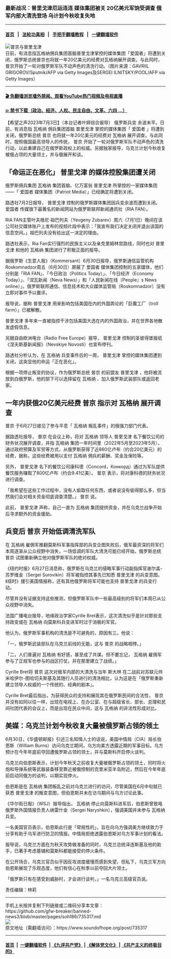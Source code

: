 ### 最新战况：普里戈津厄运连连 媒体集团被关 20亿美元军饷受调查 俄军内部大清洗登场  乌计划今秋收复失地
------------------------

#### [首页](https://github.com/gfw-breaker/banned-news3/blob/master/README.md) &nbsp;&nbsp;|&nbsp;&nbsp; [法轮功真相](https://github.com/begood0513/basic/blob/master/README.md)  &nbsp;&nbsp;|&nbsp;&nbsp; [手把手翻墙教程](https://github.com/gfw-breaker/guides/wiki)  &nbsp;&nbsp;|&nbsp;&nbsp; [一键翻墙软件](https://github.com/gfw-breaker/nogfw/blob/master/README.md)  



<div><img alt="普京与普里戈津" src="https://img.soundofhope.org/2023-06/1687870714566.jpeg"/>
<br/><figcaption class="caption">
 日前，有消息指瓦格纳佣兵集团首脑普里戈津掌控的媒体集团「爱国者」将遭到关闭，俄罗斯总统普京也将就一年20亿美元的经费对瓦格纳展开调查。与此同时，普京开始了一轮对俄罗斯军队不动声色的清洗行动。（图片来源：GAVRIIL GRIGOROV/Sputnik/AFP via Getty Images及SERGEI ILNITSKY/POOL/AFP via Getty Images）
</figcaption></div><hr/>

#### [ 🎬  免翻墙浏览墙外禁闻、观看YouTube热门视频及电视直播](https://github.com/gfw-breaker/HelloWorld)

#### [ 💥  禁书下载（政治、经济、人权、民主自由、文革、六四 ...）](https://github.com/gfw-breaker/books/blob/master/README.md)

<div><div class="Content__Wrapper sc-1bvya0-0 elmmKw article_body" data-checkusr="" itemprop="articleBody">
 <div id="post_place_1">
 </div>
 <p class="meta-top">
  <span class="meta">
   【希望之声2023年7月3日】（本台记者叶婷综合报导）
  </span>
  <ok href="/term/884462">
   俄罗斯兵变
  </ok>
  余波未平。日前，有消息指
  <ok href="/term/522623">
   瓦格纳
  </ok>
  佣兵集团首脑
  <ok href="/term/870125">
   普里戈津
  </ok>
  掌控的媒体集团「
  <ok href="/term/23607">
   爱国者
  </ok>
  」将遭到关闭，俄罗斯总统
  <ok href="/term/6470">
   普京
  </ok>
  也将就一年20亿美元的经费对
  <ok href="/term/522623">
   瓦格纳
  </ok>
  展开调查。与此同时，按照俄国最高领导人的传统，
  <ok href="/term/6470">
   普京
  </ok>
  开始了一轮对俄罗斯军队不动声色的清洗行动，以此重建自己在俄罗斯政权上的权威。另据独家报导，乌克兰计划今秋收复被俄占领的大量领土，并与俄展开和谈。
 </p>
 <h2>
  <strong>
   「命运正在恶化」
   <ok href="/term/870125">
    普里戈津
   </ok>
   的媒体控股集团遭关闭
  </strong>
 </h2>
 <p>
  俄罗斯佣兵集团
  <ok href="/term/522623">
   瓦格纳
  </ok>
  集团首脑、亿万富翁
  <ok href="/term/870125">
   普里戈津
  </ok>
  所掌控的一家媒体集团——「
  <ok href="/term/23607">
   爱国者
  </ok>
  媒体集团（Patriot Media）」已经确定将遭到关闭。
 </p>
 <p>
  路透社7月2日报导，
  <ok href="/term/870125">
   普里戈津
  </ok>
  控制的俄罗斯媒体集团因兵变余波而遭到关闭。
  <ok href="/term/23607">
   爱国者
  </ok>
  传媒旗下最著名的新闻网站为俄罗斯联邦新闻通讯社（RIA FAN）。
 </p>
 <p>
  RIA FAN主管叶夫根尼·祖巴列夫（Yevgeny Zubarev）周六（7月1日）晚间在该公司社交媒体账户上发布的视频片段中表示：「我宣布我们决定关闭并退出该国的信息空间。」祖巴列夫没有给出这一决定的理由。
 </p>
 <p>
  路透社表示，Ria Fan实行强烈的民族主义以及亲克里姆林宫路线，同时也对
  <ok href="/term/870125">
   普里戈津
  </ok>
  和他的
  <ok href="/term/522623">
   瓦格纳
  </ok>
  集团进行了积极正面的报导。
 </p>
 <p>
  据俄罗斯《生意人报》（Kommersant）6月30日报导，俄罗斯通信监管机构Roskomnadzor周五（6月30日）屏蔽了
  <ok href="/term/23607">
   爱国者
  </ok>
  媒体集团控制的五家媒体，他们分别是「RIA FAN」、「今日政治（Politics Today）」、「今日经济（Economy Today）」、「涅瓦新闻（Neva News）」和「人民新闻在线（People』s News online）」。俄罗斯联邦通信、信息技术和大众媒体监管局（Roskomnadzor）没有立即对事件予以置评。
 </p>
 <p>
  报导说，据称
  <ok href="/term/870125">
   普里戈津
  </ok>
  用来影响包括美国在内的外国舆论的「巨魔工厂（troll farm）」已被解散。
 </p>
 <p>
  <ok href="/term/870125">
   普里戈津
  </ok>
  多年来一直被指控干涉包括美国大选在内的外国政治，并在世界各地散发虚假信息。
 </p>
 <p>
  另据自由欧洲电台（Radio Free Europe）报导，
  <ok href="/term/870125">
   普里戈津
  </ok>
  控制的圣彼得堡报纸《涅夫斯基新闻报》（Nevskiye Novosti）也宣布停刊。
 </p>
 <p>
  路透社分析认为，在
  <ok href="/term/522623">
   瓦格纳
  </ok>
  兵变事件后的一周，
  <ok href="/term/870125">
   普里戈津
  </ok>
  掌控的媒体集团遭到关闭，这突显他的命运「正在恶化」。
 </p>
 <p>
  根据一项停止叛变的协议，作为俄罗斯总统
  <ok href="/term/6470">
   普京
  </ok>
  的前盟友
  <ok href="/term/870125">
   普里戈津
  </ok>
  ，他将被流放到白俄罗斯，他的部下可以选择留在
  <ok href="/term/522623">
   瓦格纳
  </ok>
  、加入俄罗斯武装部队或返回老家。
 </p>
 <h2>
  <strong>
   一年内获俄20亿美元经费
   <ok href="/term/6470">
    普京
   </ok>
   指示对
   <ok href="/term/522623">
    瓦格纳
   </ok>
   展开调查
  </strong>
 </h2>
 <p>
  <ok href="/term/6470">
   普京
  </ok>
  于6月27日接见了参与平息「
  <ok href="/term/522623">
   瓦格纳
  </ok>
  叛乱事件」的俄强力部门代表。
 </p>
 <p>
  据路透社报导，
  <ok href="/term/6470">
   普京
  </ok>
  在会议上称，将对
  <ok href="/term/522623">
   瓦格纳
  </ok>
  领导人
  <ok href="/term/870125">
   普里戈津
  </ok>
  名下餐饮公司的财务状况展开调查，并指
  <ok href="/term/522623">
   瓦格纳
  </ok>
  集团一年时间里（2022年5月至2023年5月），通过政府预算及军贸等方式，从俄罗斯获得了近860亿卢布（约合20亿美元）的经费，据称，这些经费被用以支付
  <ok href="/term/522623">
   瓦格纳
  </ok>
  佣兵的薪酬、奖金及保险等。
 </p>
 <p>
  另外，
  <ok href="/term/870125">
   普里戈津
  </ok>
  名下的餐饮公司康科德（Concord，Конкорд）通过为军队提供餐饮服务赚取了800亿卢布（约合9.41亿美）。
  <ok href="/term/6470">
   普京
  </ok>
  表示，将对康科德的财务状况进行调查。
 </p>
 <p>
  「我希望在这些工作过程中，没有人偷取任何东西，或者说没有偷得那么多，但当然我们会对相关资金彻底调查清楚。」
  <ok href="/term/6470">
   普京
  </ok>
  说。
 </p>
 <p>
  此前，
  <ok href="/term/870125">
   普里戈津
  </ok>
  声称，自己一直为
  <ok href="/term/522623">
   瓦格纳
  </ok>
  集团提供资金，并在乌克兰战争开始后寻求额外的资金援助。
 </p>
 <h2>
  兵变后
  <ok href="/term/6470">
   普京
  </ok>
  开始低调清洗军队
 </h2>
 <p>
  在
  <ok href="/term/522623">
   瓦格纳
  </ok>
  雇佣军推翻莫斯科军事指挥部的兵变企图失败后，俄军最资深的将军们本周逐渐从公众视野中消失，一场低调的军队大清洗可能已经开始，俄罗斯总统
  <ok href="/term/6470">
   普京
  </ok>
  试图重新确立他对俄罗斯军队的绝对权威。
 </p>
 <p>
  《纽约时报》6月27日消息称，俄罗斯在乌克兰的侵略军事行动副指挥官谢尔盖-苏罗维金（Sergei Surovikin）将军被指控其事先已知悉
  <ok href="/term/870125">
   普里戈津
  </ok>
  的兵变意图。《纽时》援引美国情报称，还有其他俄罗斯将军可能也支持
  <ok href="/term/870125">
   普里戈津
  </ok>
  的兵变行动。
 </p>
 <p>
  尽管并没有证据支持这些推测，但俄罗斯军队中一些最高级别的将军们本周已从公众视野中消失。
 </p>
 <p>
  法国广播电台报导，地缘政治学家Cyrille Bret表示，这次清洗似乎是针对那些支持政变或在
  <ok href="/term/522623">
   瓦格纳
  </ok>
  向莫斯科兵变进军时过于消极的军官。
 </p>
 <p>
  他认为，俄罗斯军事机构的清洗是不可避免的，原因有三。他说：
 </p>
 <p>
  「一，俄罗斯武装部队在乌克兰前线的无能，这与
  <ok href="/term/6470">
   普京
  </ok>
  的战略相悖。」
 </p>
 <p>
  「二，人们普遍对
  <ok href="/term/522623">
   瓦格纳
  </ok>
  有好感，甚至成了共谋。但不要忘记，
  <ok href="/term/522623">
   瓦格纳
  </ok>
  雇佣军参与了正规军也参与的战区打仗，并在那里建立了战绩。」
 </p>
 <p>
  Cyrille Bret将
  <ok href="/term/6470">
   普京
  </ok>
  这次对俄军内部的大清洗与当年
  <ok href="/term/4700">
   斯大林
  </ok>
  在二战前对苏联元帅米哈伊尔-图哈切夫斯基及其随行人员进行的清洗相比，认为这是在「俄罗斯重新建立领导人权威的一个传统的、经典的剧本」。
 </p>
 <p>
  Cyrille Bret最后指出，为获得民众的支持和展现其在俄罗斯民间的合法性，
  <ok href="/term/6470">
   普京
  </ok>
  并没有如同以往一样，出现在电视上、在办公室、在与超级省长、部长、总理和民间社团代表的会议上，而是出现在民众中间，这与
  <ok href="/term/522623">
   瓦格纳
  </ok>
  的非法性形成对比。
 </p>
 <h2>
  美媒：乌克兰计划今秋收复大量被俄罗斯占领的领土
 </h2>
 <p>
  6月30日，《华盛顿邮报》引述三名知情人士的话说，美国中情局（CIA）局长伯恩斯（William Burns）访问乌克兰期间，乌方向美方透露近期的军事目标。乌方预计在今年年底前夺回遭俄罗斯占领的领土，并与莫斯科开启停火谈判。
 </p>
 <p>
  乌克兰向伯恩斯表示，计划今年秋天之前收复大量被俄罗斯占领的领土，同时将火炮和导弹系统等武器装备移至靠近被俄控制的克里米亚半岛附近，然后在今年年底前启动同俄方的谈判，以期实现停火。
 </p>
 <p>
  伯恩斯是在
  <ok href="/term/522623">
   瓦格纳
  </ok>
  集团叛乱之前对乌克兰进行的访问，尽管美国在6月中旬就已获悉
  <ok href="/term/870125">
   普里戈津
  </ok>
  的叛变意图，但伯恩斯并未在访乌期间与乌方讨论此事。
 </p>
 <p>
  《华尔街日报》（WSJ）报导指出，
  <ok href="/term/522623">
   瓦格纳
  </ok>
  停止向莫斯科进军后，伯恩斯曾致电俄罗斯外国情报负责人纳雷什金（Sergei Naryshkin），强调美国并未参与
  <ok href="/term/522623">
   瓦格纳
  </ok>
  兵变。
 </p>
 <p>
  一名美国官员表示，伯恩斯此行是「常规性的」，旨在向乌方强调美方继续致力于分享有助于乌军进行防卫的情报。中情局拒绝透露伯恩斯对乌方军事计划的看法。
 </p>
 <p>
  报导说，乌克兰方面在为秋天攻势做准备的同时，乌克兰总统泽连斯基及他的助手，已著手考虑基辅和莫斯科都能接受的停火条件。
 </p>
 <p>
  在公开场合，乌克兰官员似乎因反攻进度缓慢而感到失望，但私下，乌克兰军方向伯恩斯展现了乐观态度，他们有信心在秋季以前夺回大片领土。
 </p>
 <p>
  「俄罗斯只有在感受到威胁时，才会进行谈判，」一名乌克兰高级官员说。
 </p>
 <p class="meta-btm">
  责任编辑：林莉
 </p>
</div>
</div>
<hr/>
手机上长按并复制下列链接或二维码分享本文章：<br/>
https://github.com/gfw-breaker/banned-news3/blob/master/pages/soh186/735317.md <br/>
<a href='https://github.com/gfw-breaker/banned-news3/blob/master/pages/soh186/735317.md'><img src='https://github.com/gfw-breaker/banned-news3/blob/master/pages/soh186/735317.md.png'/></a> <br/>
原文地址（需翻墙访问）：https://www.soundofhope.org/post/735317


------------------------
#### [首页](https://github.com/gfw-breaker/banned-news3/blob/master/README.md) &nbsp;|&nbsp; [一键翻墙软件](https://github.com/gfw-breaker/nogfw/blob/master/README.md) &nbsp;| [《九评共产党》](https://github.com/gfw-breaker/9ping.md/blob/master/README.md#九评之一评共产党是什么) | [《解体党文化》](https://github.com/gfw-breaker/jtdwh.md/blob/master/README.md) | [《共产主义的终极目的》](https://github.com/gfw-breaker/gczydzjmd.md/blob/master/README.md)


<img src='http://gfw-breaker.win/banned-news3/pages/soh186/735317.md' width='0px' height='0px'/>